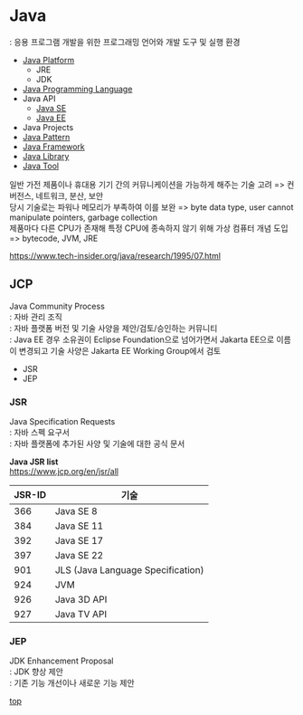 # Java  
: 응용 프로그램 개발을 위한 프로그래밍 언어와 개발 도구 및 실행 환경  

- [Java Platform](./java-platform.md)
  - JRE 
  - JDK 
- [Java Programming Language](./java-lang/)
- Java API
  - [Java SE](./java-api-se/)
  - [Java EE](./java-api-ee/)
- Java Projects
- [Java Pattern](./java-pattern/)
- [Java Framework](./java-framework/)
- [Java Library](./java-lib/)
- [Java Tool](./java-tool/)


일반 가전 제품이나 휴대용 기기 간의 커뮤니케이션을 가능하게 해주는 기술 고려 => 컨버전스, 네트워크, 분산, 보안  
당시 기술로는 파워나 메모리가 부족하여 이를 보완 => byte data type, user cannot manipulate pointers, garbage collection  
제품마다 다른 CPU가 존재해 특정 CPU에 종속하지 않기 위해 가상 컴퓨터 개념 도입 => bytecode, JVM, JRE

https://www.tech-insider.org/java/research/1995/07.html  



## JCP  
Java Community Process  
: 자바 관리 조직   
: 자바 플랫폼 버전 및 기술 사양을 제안/검토/승인하는 커뮤니티    
: Java EE 경우 소유권이 Eclipse Foundation으로 넘어가면서 Jakarta EE으로 이름이 변경되고 기술 사양은 Jakarta EE Working Group에서 검토 

- JSR 
- JEP 



### JSR
Java Specification Requests  
: 자바 스펙 요구서  
: 자바 플랫폼에 추가된 사양 및 기술에 대한 공식 문서  

**Java JSR list**  
https://www.jcp.org/en/jsr/all


JSR-ID  | 기술
---|---
366 | Java SE 8
384 | Java SE 11
392 | Java SE 17
397 | Java SE 22
901 | JLS (Java Language Specification)
924 | JVM
926 | Java 3D API
927 | Java TV API



### JEP
JDK Enhancement Proposal  
: JDK 향상 제안  
: 기존 기능 개선이나 새로운 기능 제안  



[top](#)